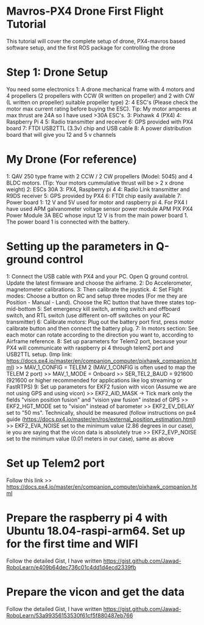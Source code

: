 # Mavros-PX4 Drone First Flight Tutorial
This tutorial will cover the complete setup of drone, PX4-mavros based software setup, and the first ROS package for controlling the drone

# Step 1: Drone Setup
You need some electronics
1: A drone mechanical frame with 4 motors and 4 propellers (2 propellers with CCW (R written on propeller) and 2 with CW (L written on propeller) suitable propeller type)
2: 4 ESC's (Please check the motor max current rating before buying the ESC). Tip: My motor amperes at max thrust are 24A so I have used >30A ESC's. 
3: Pixhawk 4 (PX4)
4: Raspberry Pi 4
5: Radio transmitter and receiver
6: GPS provided with PX4 board
7: FTDI USB2TTL (3.3v) chip and USB cable 
8: A power distribution board that will give you 12 and 5 v channels

# My Drone (For reference)
1: QAV 250 type frame with 2 CCW / 2 CW propellers (Model: 5045) and 4 BLDC motors. (Tip: Your motors cummulative thrust will be > 2 x drone weight)
2: ESCs 30A
3: PX4, Raspberry pi 4
4: Radio Link transmitter and R9DS receiver
5: GPS provided by PX4
6: FTDI chip easily available
7: Power board 1: 12 V and 5V used for motor and raspberry pi 4. For PX4 I have used APM galvanometer voltage sensor power module APM PIX PX4 Power Module 3A BEC whose input 12 V is from the main power board 1. The power board 1 is connected with the battery. 

# Setting up the parameters in Q-ground control 
1: Connect the USB cable with PX4 and your PC. Open Q ground control. Update the latest firmware and choose the airframe.
2: Do Accelerometer, magnetometer calibrations.
3: Then calibrate the joystick. 
4: Set Flight modes: Choose a button on RC and setup three modes (For me they are Position - Manual - Land). Choose the RC button that have three states top-mid-bottom
5: Set emergency kill switch, arming switch and offboard switch, and RTL switch (use different on-off switches on your RC transmitter)
6: Calibrate motors: Plug out the battery port first, press motor calibrate button and then connect the battery plug. 
7: In motors section: See each motor can rotate according to the direction you want to, according to Airframe reference.
8: Set up parameters for Telem2 port, because your PX4 will communicate with raspberry pi 4 through telem2 port and USB2TTL setup. 
(Imp link: https://docs.px4.io/master/en/companion_computer/pixhawk_companion.html)
    >> MAV_1_CONFIG = TELEM 2 (MAV_1_CONFIG is often used to map the TELEM 2 port)
    >> MAV_1_MODE = Onboard
    >> SER_TEL2_BAUD = 921600 (921600 or higher recommended for applications like log streaming or FastRTPS)
9: Set up parameters for EKF2 fusion with vicon (Assume we are not using GPS and using vicon)
    >> EKF2_AID_MASK -> Tick mark only the fields "vision position fusion" and "vision yaw fusion" instead of GPS
    >> EKF2_HGT_MODE set to "vision" instead of barometer
    >> EKF2_EV_DELAY set to "50 ms". Technically, should be measured (follow instructions on px4 guide (https://docs.px4.io/master/en/ros/external_position_estimation.html)
    >> EKF2_EVA_NOISE set to the minimum value (2.86 degrees in our case), ie you are saying that the vicon data is absolutely true
    >> EKF2_EVP_NOISE set to the minimum value (0.01 meters in our case), same as above

# Set up Telem2 port 
Follow this link >> https://docs.px4.io/master/en/companion_computer/pixhawk_companion.html

# Prepare the raspberry pi 4 with Ubuntu 18.04-raspi-arm64. Set up for the first time and WIFI
Follow the detailed Gist, I have written 
https://gist.github.com/Jawad-RoboLearn/e409b64dec736c01c4dd1d4ecd2339fb

# Prepare the vicon and get the data
Follow the detailed Gist, I have written
https://gist.github.com/Jawad-RoboLearn/53a99356153530f61cf5f880487eb766


